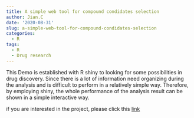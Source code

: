 ```yaml
---
title: A simple web tool for compound condidates selection
author: Jian.C
date: '2020-08-31'
slug: a-simple-web-tool-for-compound-condidates-selection
categories:
  - R
tags:
  - R
  - Drug research
---
```


This Demo is established with R shiny to looking for some possibilities in drug discovery. Since there is a lot of information need organizing during the analysis and is difficult to perform in a relatively simple way. Therefore, by employing shiny, the whole performance of the analysis result can be shown in a simple interactive way.

if you are interested in the project, please click this [link](https://cuij.shinyapps.io/ADLDcpd/)